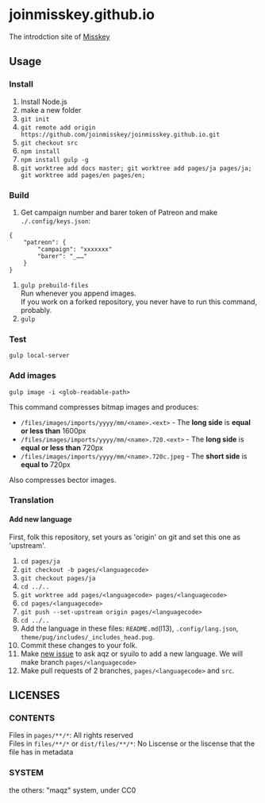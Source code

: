 # joinmisskey.github.io
The introdction site of [Misskey](https://github.com/syuilo/misskey)

## Usage
### Install

1. Install Node.js
2. make a new folder
3. `git init`
4. `git remote add origin https://github.com/joinmisskey/joinmisskey.github.io.git`
5. `git checkout src`
6. `npm install`
7. `npm install gulp -g`
8. `git worktree add docs master; git worktree add pages/ja pages/ja; git worktree add pages/en pages/en;`

### Build

1. Get campaign number and barer token of Patreon and make `./.config/keys.json`: 
  ```
  {
      "patreon": {
          "campaign": "xxxxxxx"
          "barer": "_……"
      }
  }
  ```
1. `gulp prebuild-files`  
   Run whenever you append images.  
   If you work on a forked repository, you never have to run this command, probably.
2. `gulp`

### Test
`gulp local-server`

### Add images

```
gulp image -i <glob-readable-path>
```

This command compresses bitmap images and produces:
- `/files/images/imports/yyyy/mm/<name>.<ext>` - The **long side** is **equal or less than** 1600px
- `/files/images/imports/yyyy/mm/<name>.720.<ext>` - The **long side** is **equal or less than** 720px
- `/files/images/imports/yyyy/mm/<name>.720c.jpeg` - The **short side** is **equal to** 720px

Also compresses bector images.

### Translation
#### Add new language
First, folk this repository, set yours as 'origin' on git and set this one as 'upstream'.

1. `cd pages/ja`
2. `git checkout -b pages/<languagecode>`
3. `git checkout pages/ja`
4. `cd ../..`
5. `git worktree add pages/<languagecode> pages/<languagecode>`
6. `cd pages/<languagecode>`
7. `git push --set-upstream origin pages/<languagecode>`
8. `cd ../..`
9. Add the language in these files: `README.md`(l13), `.config/lang.json`, `theme/pug/includes/_includes_head.pug`.
10. Commit these changes to your folk.
11. Make [new issue](https://github.com/joinmisskey/joinmisskey.github.io/issues/new) to ask aqz or syuilo to add a new language.
    We will make branch `pages/<languagecode>`
12. Make pull requests of 2 branches, `pages/<languagecode>` and `src`.

## LICENSES
### CONTENTS
Files in `pages/**/*`: All rights reserved  
Files in `files/**/*` or `dist/files/**/*`: No Liscense or the liscense that the file has in metadata

### SYSTEM
the others: "maqz" system, under CC0
